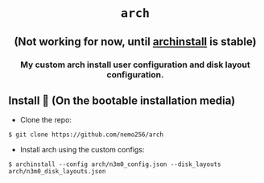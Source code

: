 <div align="center">

# `arch`

<h2>
  (Not working for now, until <a href="https://github.com/archlinux/archinstall">archinstall</a> is stable)
</h2>
<h3>
  My custom arch install user configuration and disk layout configuration.
</h3>

</div>

## Install 🔨 (On the bootable installation media)
- Clone the repo:
```shell
$ git clone https://github.com/nemo256/arch
```

- Install arch using the custom configs:
```shell
$ archinstall --config arch/n3m0_config.json --disk_layouts arch/n3m0_disk_layouts.json
```
